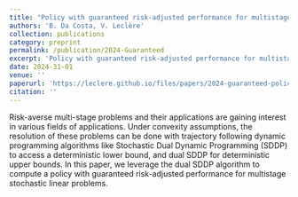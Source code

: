 ```yaml
---
title: "Policy with guaranteed risk-adjusted performance for multistage stochastic linear problems"
authors: 'B. Da Costa, V. Leclère'
collection: publications
category: preprint
permalink: /publication/2024-Guaranteed
excerpt: 'Policy with guaranteed risk-adjusted performance for multistage stochastic linear problems'
date: 2024-31-01
venue: ''
paperurl: 'https://leclere.github.io/files/papers/2024-guaranteed-policy.pdf'
citation: ''
---
```

Risk-averse multi-stage problems and their applications are gaining interest in
various fields of applications. Under convexity assumptions, the resolution of
these problems can be done with trajectory following dynamic programming
algorithms like Stochastic Dual Dynamic Programming (SDDP) to access a
deterministic lower bound, and dual SDDP for deterministic upper bounds.
In this paper, we leverage the dual SDDP algorithm to compute a policy with
guaranteed risk-adjusted performance for multistage stochastic linear problems.